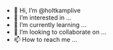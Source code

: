 - 👋 Hi, I’m @holtkamplive
- 👀 I’m interested in ...
- 🌱 I’m currently learning ...
- 💞️ I’m looking to collaborate on ...
- 📫 How to reach me ...

<!---
holtkamplive/holtkamplive is a ✨ special ✨ repository because its `README.md` (this file) appears on your GitHub profile.
You can click the Preview link to take a look at your changes.
--->

